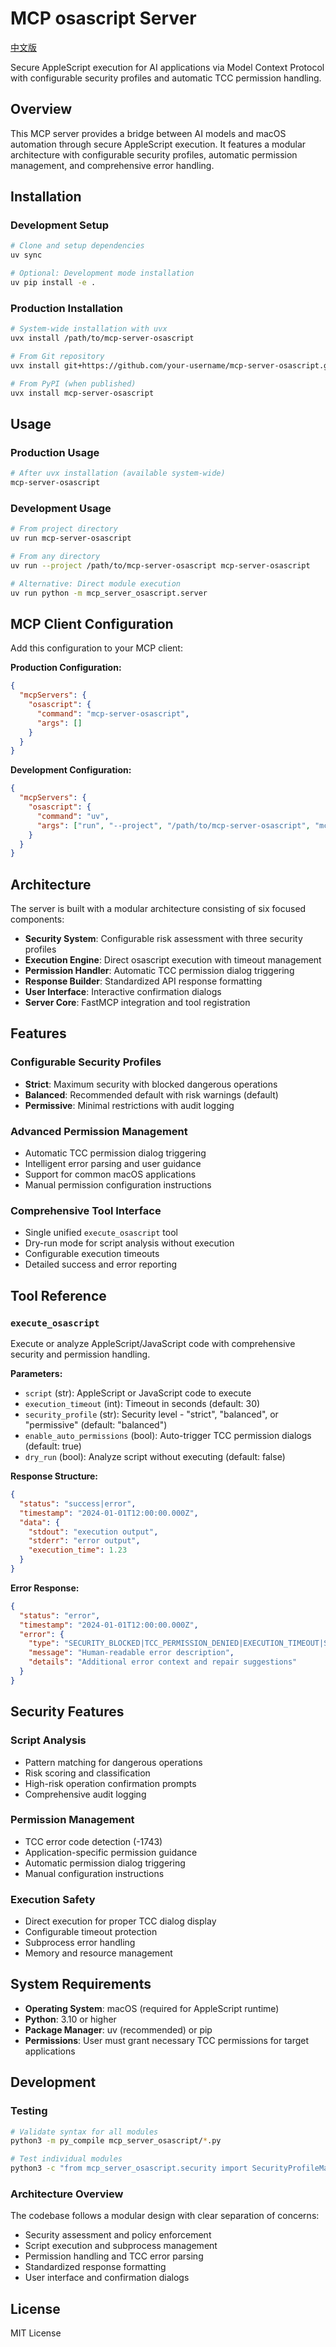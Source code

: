 # MCP osascript Server

[中文版](README_CN.md)

Secure AppleScript execution for AI applications via Model Context Protocol with configurable security profiles and automatic TCC permission handling.

## Overview

This MCP server provides a bridge between AI models and macOS automation through secure AppleScript execution. It features a modular architecture with configurable security profiles, automatic permission management, and comprehensive error handling.

## Installation

### Development Setup
```bash
# Clone and setup dependencies
uv sync

# Optional: Development mode installation
uv pip install -e .
```

### Production Installation
```bash
# System-wide installation with uvx
uvx install /path/to/mcp-server-osascript

# From Git repository
uvx install git+https://github.com/your-username/mcp-server-osascript.git

# From PyPI (when published)
uvx install mcp-server-osascript
```

## Usage

### Production Usage
```bash
# After uvx installation (available system-wide)
mcp-server-osascript
```

### Development Usage
```bash
# From project directory
uv run mcp-server-osascript

# From any directory
uv run --project /path/to/mcp-server-osascript mcp-server-osascript

# Alternative: Direct module execution
uv run python -m mcp_server_osascript.server
```

## MCP Client Configuration

Add this configuration to your MCP client:

**Production Configuration:**
```json
{
  "mcpServers": {
    "osascript": {
      "command": "mcp-server-osascript",
      "args": []
    }
  }
}
```

**Development Configuration:**
```json
{
  "mcpServers": {
    "osascript": {
      "command": "uv",
      "args": ["run", "--project", "/path/to/mcp-server-osascript", "mcp-server-osascript"]
    }
  }
}
```

## Architecture

The server is built with a modular architecture consisting of six focused components:

- **Security System**: Configurable risk assessment with three security profiles
- **Execution Engine**: Direct osascript execution with timeout management
- **Permission Handler**: Automatic TCC permission dialog triggering
- **Response Builder**: Standardized API response formatting
- **User Interface**: Interactive confirmation dialogs
- **Server Core**: FastMCP integration and tool registration

## Features

### Configurable Security Profiles
- **Strict**: Maximum security with blocked dangerous operations
- **Balanced**: Recommended default with risk warnings (default)
- **Permissive**: Minimal restrictions with audit logging

### Advanced Permission Management
- Automatic TCC permission dialog triggering
- Intelligent error parsing and user guidance
- Support for common macOS applications
- Manual permission configuration instructions

### Comprehensive Tool Interface
- Single unified `execute_osascript` tool
- Dry-run mode for script analysis without execution
- Configurable execution timeouts
- Detailed success and error reporting

## Tool Reference

### `execute_osascript`

Execute or analyze AppleScript/JavaScript code with comprehensive security and permission handling.

**Parameters:**
- `script` (str): AppleScript or JavaScript code to execute
- `execution_timeout` (int): Timeout in seconds (default: 30)
- `security_profile` (str): Security level - "strict", "balanced", or "permissive" (default: "balanced")
- `enable_auto_permissions` (bool): Auto-trigger TCC permission dialogs (default: true)
- `dry_run` (bool): Analyze script without executing (default: false)

**Response Structure:**
```json
{
  "status": "success|error",
  "timestamp": "2024-01-01T12:00:00.000Z",
  "data": {
    "stdout": "execution output",
    "stderr": "error output",
    "execution_time": 1.23
  }
}
```

**Error Response:**
```json
{
  "status": "error",
  "timestamp": "2024-01-01T12:00:00.000Z",
  "error": {
    "type": "SECURITY_BLOCKED|TCC_PERMISSION_DENIED|EXECUTION_TIMEOUT|SYNTAX_ERROR",
    "message": "Human-readable error description",
    "details": "Additional error context and repair suggestions"
  }
}
```

## Security Features

### Script Analysis
- Pattern matching for dangerous operations
- Risk scoring and classification
- High-risk operation confirmation prompts
- Comprehensive audit logging

### Permission Management
- TCC error code detection (-1743)
- Application-specific permission guidance
- Automatic permission dialog triggering
- Manual configuration instructions

### Execution Safety
- Direct execution for proper TCC dialog display
- Configurable timeout protection
- Subprocess error handling
- Memory and resource management

## System Requirements

- **Operating System**: macOS (required for AppleScript runtime)
- **Python**: 3.10 or higher
- **Package Manager**: uv (recommended) or pip
- **Permissions**: User must grant necessary TCC permissions for target applications

## Development

### Testing
```bash
# Validate syntax for all modules
python3 -m py_compile mcp_server_osascript/*.py

# Test individual modules
python3 -c "from mcp_server_osascript.security import SecurityProfileManager; print('Security module OK')"
```

### Architecture Overview
The codebase follows a modular design with clear separation of concerns:
- Security assessment and policy enforcement
- Script execution and subprocess management  
- Permission handling and TCC error parsing
- Standardized response formatting
- User interface and confirmation dialogs

## License

MIT License